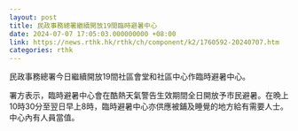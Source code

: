 ```yaml
---
layout: post
title: 民政事務總署繼續開放19間臨時避暑中心
date: 2024-07-07 17:05:03.000000000 +08:00
link: https://news.rthk.hk/rthk/ch/component/k2/1760592-20240707.htm
categories: rthk
---
```


民政事務總署今日繼續開放19間社區會堂和社區中心作臨時避暑中心。

署方表示，臨時避暑中心會在酷熱天氣警告生效期間全日開放予市民避暑。在晩上10時30分至翌日早上8時，臨時避暑中心亦供應被鋪及睡覺的地方給有需要人士。中心內有人員當值。
